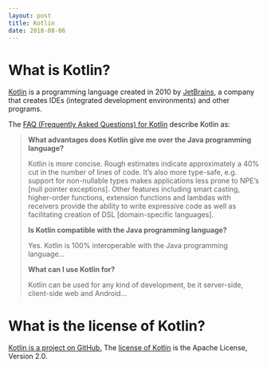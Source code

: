 ```yaml
---
layout: post
title: Kotlin
date: 2018-08-06
---
```


# What is Kotlin?

[Kotlin](https://kotlinlang.org/) is a programming language created in 2010 by [JetBrains](https://www.jetbrains.com/), a company that creates IDEs (integrated development environments) and other programs.

The [FAQ (Frequently Asked Questions) for Kotlin](https://kotlinlang.org/docs/reference/faq.html) describe Kotlin as:

> __What advantages does Kotlin give me over the Java programming language?__
>
> Kotlin is more concise. Rough estimates indicate approximately a 40% cut in the number of lines of code. It’s also more type-safe, e.g. support for non-nullable types makes applications less prone to NPE’s [null pointer exceptions]. Other features including smart casting, higher-order functions, extension functions and lambdas with receivers provide the ability to write expressive code as well as facilitating creation of DSL [domain-specific languages].
>
> __Is Kotlin compatible with the Java programming language?__
>
> Yes. Kotlin is 100% interoperable with the Java programming language...
>
> __What can I use Kotlin for?__
>
> Kotlin can be used for any kind of development, be it server-side, client-side web and Android...

# What is the license of Kotlin?

[Kotlin is a project on GitHub.](https://github.com/JetBrains/kotlin) The [license of Kotlin](https://github.com/JetBrains/kotlin/blob/master/license/LICENSE.txt) is the Apache License, Version 2.0.
